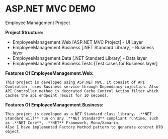 # ASP.NET MVC DEMO
Employee Management Project

**Project Structure:**
 - EmployeeManagement.Web [ASP.NET MVC Project] - UI Layer
 - EmployeeManagement.Business [.NET Standard Library] - Business layer
 - EmployeeManagement.Data [.NET Standard Library] - Data layer
 - EmployeeManagement.Business.Tests [Test cases for Business layer]

**Features Of EmployeeManagement.Web:**

    This project is developed using ASP.NET MVC. It consist of API Controller, uses Business service through Dependancy injection. Also API Controller method is decorated Cache Control Action filter which caches the api endpoint result for 10 seconds.


**Features Of EmployeeManagement.Business:**

    This project is developed as a.NET Standard class library. .**NET Standard will** run on any .**NET Standard** compliant runtime, such as .**NET Core**, .**NET** Framework, Mono/Xamarin. 
    Also I have implemented Factory Method pattern to generate concret DTO object. 
